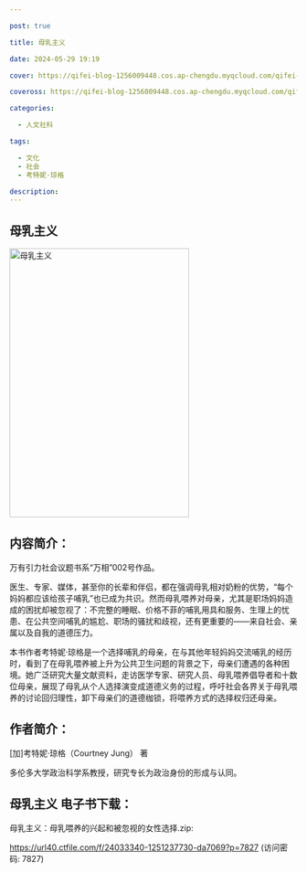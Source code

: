 ```yaml
---

post: true

title: 母乳主义

date: 2024-05-29 19:19

cover: https://qifei-blog-1256009448.cos.ap-chengdu.myqcloud.com/qifei-blog/65100f3fc458853aef7c81c4.jpg

coveross: https://qifei-blog-1256009448.cos.ap-chengdu.myqcloud.com/qifei-blog/65100f3fc458853aef7c81c4.jpg

categories:

  - 人文社科

tags:

  - 文化
  - 社会
  - 考特妮·琼格

description:
---
```


## 母乳主义
<img alt="母乳主义 " class="aligncenter loaded" data-was-processed="true" decoding="async" fetchpriority="high" height="471" src="https://qifei-blog-1256009448.cos.ap-chengdu.myqcloud.com/qifei-blog/65100f3fc458853aef7c81c4.jpg " style="cursor: zoom-in;" width="314"/>

## 内容简介：

万有引力社会议题书系“万相”002号作品。

医生、专家、媒体，甚至你的长辈和伴侣，都在强调母乳相对奶粉的优势，“每个妈妈都应该给孩子哺乳”也已成为共识。然而母乳喂养对母亲，尤其是职场妈妈造成的困扰却被忽视了：不完整的睡眠、价格不菲的哺乳用具和服务、生理上的忧患、在公共空间哺乳的尴尬、职场的骚扰和歧视，还有更重要的——来自社会、亲属以及自我的道德压力。

本书作者考特妮·琼格是一个选择哺乳的母亲，在与其他年轻妈妈交流哺乳的经历时，看到了在母乳喂养被上升为公共卫生问题的背景之下，母亲们遭遇的各种困境。她广泛研究大量文献资料，走访医学专家、研究人员、母乳喂养倡导者和十数位母亲，展现了母乳从个人选择演变成道德义务的过程，呼吁社会各界关于母乳喂养的讨论回归理性，卸下母亲们的道德枷锁，将喂养方式的选择权归还母亲。

## 作者简介：

[加]考特妮·琼格（Courtney Jung） 著

多伦多大学政治科学系教授，研究专长为政治身份的形成与认同。

## 母乳主义 电子书下载：

母乳主义：母乳喂养的兴起和被忽视的女性选择.zip: 

https://url40.ctfile.com/f/24033340-1251237730-da7069?p=7827 (访问密码: 7827)
